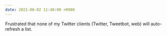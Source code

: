 ```yaml
---
date: 2021-06-02 11:48:00 +0900
---
```


Frustrated that none of my Twitter clients (Twitter, Tweetbot, web) will auto-refresh a list.
